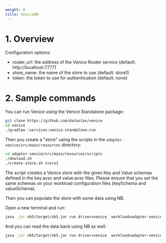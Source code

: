 ```yaml
---
weight: 0
title: VeniceDB
---
```

# 1. Overview

Configuration options:
- router_url: the address of the Venice Router service (default: http://localhost:7777)
- store_name: the name of the store to use (default: store1)
- token: the token to use for authentication (default: none)

# 2. Sample commands

You can run Venice using the Venice Standalone package:

```bash
git clone https://github.com/datastax/venice
cd venice
./gradlew :services:venice-standalone:run
```

Then you create a "store" using the scripts in the `adapter-venice/src/main/resources` directory:

```bash
cd adapter-venice/src/main/resources/scripts
./dowload.sh
./create-store.sh store1
```

The script creates a Venice store with the given Key and Value schemas defined in the key.avsc and value.avsc files.
Please ensure that you set the same schemas on your workload configuration files (keySchema and valueSchema).

Then you can populate the store with some data using NB.

Open a new terminal and run:

```bash
java -jar nb5/target/nb5.jar run driver=venice  workload=adapter-venice/src/main/resources/venice_writer.yaml store_name=store1 router_url=http://localhost:7777 cycles=100000 -v --report-summary-to stdout:60  --report-csv-to reports
```

And you can read the data back using NB as well:

```bash
java -jar nb5/target/nb5.jar run driver=venice  workload=adapter-venice/src/main/resources/venice_reader.yaml store_name=store1 router_url=http://localhost:7777 cycles=100000 -v --report-summary-to stdout:60  --report-csv-to reports
```
